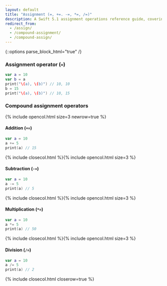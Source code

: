 ```yaml
---
layout: default
title: "Assignment (=, +=. -=, *=, /=)"
description: A Swift 5.1 assignment operations reference guide, covering assignment and compound assignment.
redirect_from:
  - /assign/
  - /compound-assignment/
  - /compound-assign/
---
```

{::options parse_block_html="true" /}

### Assignment operator (`=`)

```swift
var a = 10
var b = a
print("\(a), \(b)") // 10, 10
b = 15
print("\(a), \(b)") // 10, 15
```

### Compound assignment operators

{% include opencol.html size=3 newrow=true %}

#### Addition (`+=`)

```swift
var a = 10
a += 5
print(a) // 15
```

{% include closecol.html %}{% include opencol.html size=3 %}

#### Subtraction (`-=`)

```swift
var a = 10
a -= 5
print(a) // 5
```

{% include closecol.html %}{% include opencol.html size=3 %}

#### Multiplication (`*=`)

```swift
var a = 10
a *= 5
print(a) // 50
```

{% include closecol.html %}{% include opencol.html size=3 %}

#### Division (`/=`)

```swift
var a = 10
a /= 5
print(a) // 2
```

{% include closecol.html closerow=true %}

